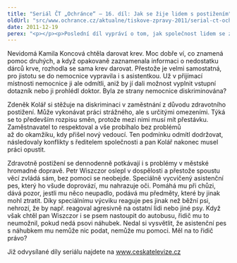 ```yaml
---
title: "Seriál ČT „Ochránce“ – 16. díl: Jak se žije lidem s postižením"
oldUrl: "src/www.ochrance.cz/aktualne/tiskove-zpravy-2011/serial-ct-ochrance-16-dil-jak-se-zije-lidem-s-postizenim-1"
date: 2011-12-19
perex: "<p></p><p>Poslední díl vypráví o tom, jak společnost lidem se zdravotním postižením jejich už tak těžký život příliš neulehčuje. Vysílá ho ČT2 v úterý 20. 12. v 17:20 hod a ve středu 21. 12. v 9:35 hod.</p>"
---
```


<!-- imported from the old website -->

<p>Nevidomá Kamila Koncová chtěla darovat krev. Moc dobře ví, co znamená pomoc druhých, a když opakovaně zaznamenala informaci o nedostatku dárců krve, rozhodla se sama krev darovat. Přestože je velmi samostatná, pro jistotu se do nemocnice vypravila i s asistentkou. Už v přijímací místnosti nemocnice ji ale odmítli, aniž by jí dali možnost vyplnit vstupní dotazník nebo ji prohlédl doktor. Byla ze strany nemocnice diskriminována?</p><p>Zdeněk Kolář si stěžuje na diskriminaci v zaměstnání z důvodu zdravotního postižení. Může vykonávat práci strážného, ale s určitými omezeními. Týká se to především rozpisu směn, protože mezi nimi musí mít přestávku. Zaměstnavatel to respektoval a vše probíhalo bez problémů až do okamžiku, kdy přišel nový vedoucí. Ten podmínku odmítl dodržovat, následovaly konflikty s ředitelem společnosti a pan Kolář nakonec musel práci opustit.</p><p>Zdravotně postižení se dennodenně potkávají i s problémy v městské hromadné dopravě. Petr Wiszczor oslepl v dospělosti a přestože spoustu věcí zvládá sám, bez pomoci se neobejde. Speciálně vycvičený asistenční pes, který ho všude doprovází, mu nahrazuje oči. Pomáhá mu při chůzi, dává pozor, jestli mu něco neupadlo, podává mu předměty, které by jinak mohl ztratit. Díky speciálnímu výcviku reaguje pes jinak než běžní psi, nehrozí, že by např. reagoval agresivně na ostatní lidi nebo jiné psy. Když však chtěl pan Wiszczor i se psem nastoupit do autobusu, řidič mu to neumožnil, pokud nedá psovi náhubek. Nedal si vysvětlit, že asistenční pes s náhubkem mu nemůže nic podat, nemůže mu pomoci. Měl na to řidič právo?</p><p>Již odvysílané díly seriálu najdete na <a title="Otevření do nového okna" href="http://www.ceskatelevize.cz/" target="_blank">www.ceskatelevize.cz</a> <img alt="" src="https://www.ochrance.cz/typo3/ext/od_linkdesc/icons/external.gif" class="od_linkdesc_icon_external" /></p>
